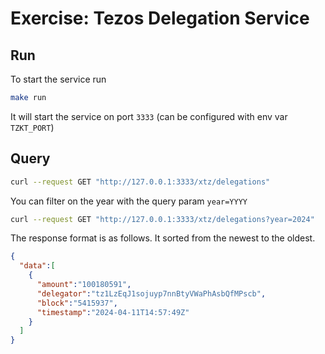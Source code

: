 # Exercise: Tezos Delegation Service

## Run

To start the service run

```bash
make run
```

It will start the service on port `3333` (can be configured with env var `TZKT_PORT`)

## Query

```bash
curl --request GET "http://127.0.0.1:3333/xtz/delegations"
```

You can filter on the year with the query param `year=YYYY`

```bash
curl --request GET "http://127.0.0.1:3333/xtz/delegations?year=2024"
```

The response format is as follows. It sorted from the newest to the oldest.

```json
{
  "data":[
    {
      "amount":"100180591",
      "delegator":"tz1LzEqJ1sojuyp7nnBtyVWaPhAsbQfMPscb",
      "block":"5415937",
      "timestamp":"2024-04-11T14:57:49Z"
    }
  ]
}
```
